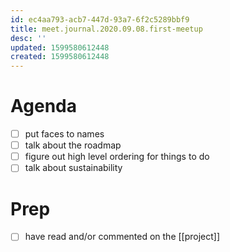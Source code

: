 ```yaml
---
id: ec4aa793-acb7-447d-93a7-6f2c5289bbf9
title: meet.journal.2020.09.08.first-meetup
desc: ''
updated: 1599580612448
created: 1599580612448
---
```


# Agenda
- [ ] put faces to names
- [ ] talk about the roadmap
- [ ] figure out high level ordering for things to do
- [ ] talk about sustainability

# Prep
- [ ] have read and/or commented on the [[project]]
